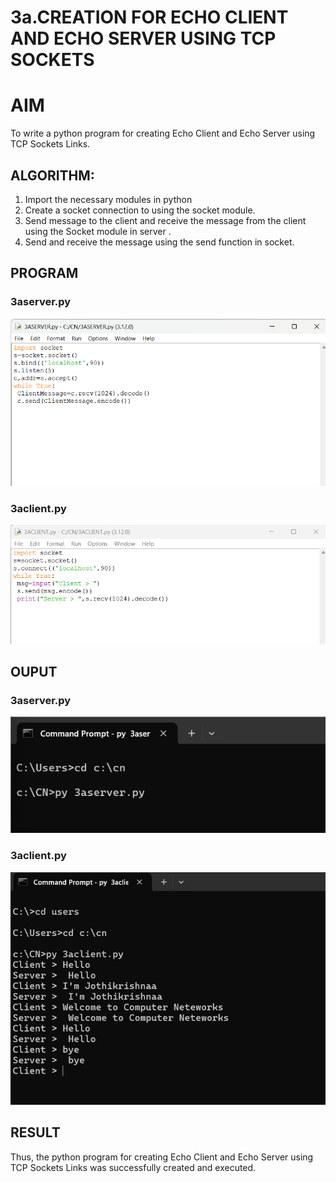 # 3a.CREATION FOR ECHO CLIENT AND ECHO SERVER USING TCP SOCKETS
# AIM
To write a python program for creating Echo Client and Echo Server using TCP
Sockets Links.
## ALGORITHM:
1. Import the necessary modules in python
2. Create a socket connection to using the socket module.
3. Send message to the client and receive the message from the client using the Socket module in
 server .
4. Send and receive the message using the send function in socket.
## PROGRAM
### 3aserver.py
![alt text](<Screenshot 2024-10-20 124233.png>)
### 3aclient.py
![alt text](<Screenshot 2024-10-20 124241.png>)
## OUPUT
### 3aserver.py
![alt text](<Screenshot 2024-10-20 125028.png>)
### 3aclient.py
![alt text](<Screenshot 2024-10-20 125013.png>)
## RESULT
Thus, the python program for creating Echo Client and Echo Server using TCP Sockets Links 
was successfully created and executed.

